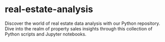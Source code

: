 # real-estate-analysis
Discover the world of real estate data analysis with our Python repository. Dive into the realm of property sales insights through this collection of Python scripts and Jupyter notebooks.
